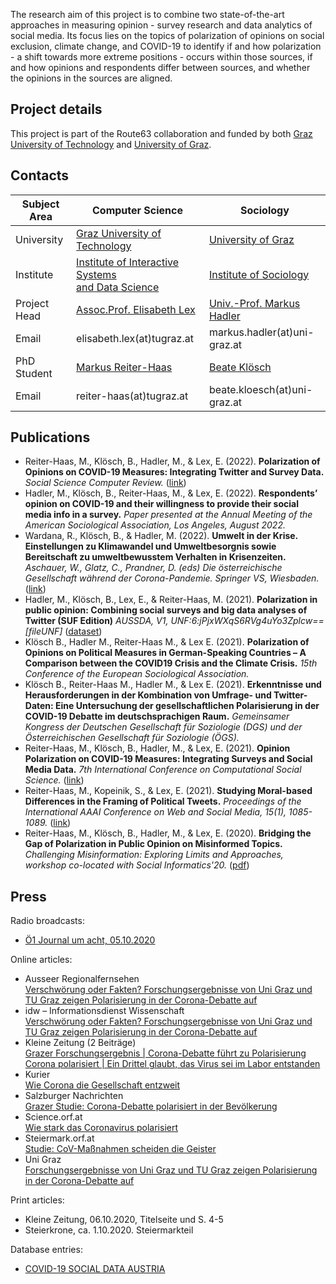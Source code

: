 The research aim of this project is to combine two state-of-the-art approaches in measuring opinion - survey research and data analytics of social media. 
Its focus lies on the topics of polarization of opinions on social exclusion, climate change, and COVID-19 to identify if and how polarization - a shift towards more extreme positions - occurs within those sources, if and how opinions and respondents differ between sources, and whether the opinions in the sources are aligned.

## Project details

This project is part of the Route63 collaboration and funded by both [Graz University of Technology](https://www.tugraz.at/fakultaeten/csbme/studies/route-63/) and [University of Graz](https://sowi.uni-graz.at/de/studium/bachelorstudium/route-63/).

## Contacts

| Subject Area | **Computer Science** | **Sociology**|
|--|--|--|
| University | [Graz University of Technology](https://www.tugraz.at/) | [University of Graz](https://www.uni-graz.at/) |
| Institute | [Institute of Interactive Systems <br /> and Data Science](https://www.tugraz.at/institutes/isds/) | [Institute of Sociology](https://soziologie.uni-graz.at/) |
| Project Head | [Assoc.Prof. Elisabeth Lex](https://elisabethlex.info/) | [Univ.-Prof. Markus Hadler](https://homepage.uni-graz.at/de/markus.hadler/) |
| Email | elisabeth.lex(at)tugraz.at | markus.hadler(at)uni-graz.at |
| PhD Student | [Markus Reiter-Haas](https://iseratho.github.io/) | [Beate Klösch](https://online.uni-graz.at/kfu_online/visitenkarte.show_vcard?pPersonenId=8C66685623849754&pPersonenGruppe=3) |
| Email | reiter-haas(at)tugraz.at | beate.kloesch(at)uni-graz.at |

## Publications

- Reiter-Haas, M., Klösch, B., Hadler, M., & Lex, E. (2022). **Polarization of Opinions on COVID-19 Measures: Integrating Twitter and Survey Data.** *Social Science Computer Review.* ([link](https://doi.org/10.1177/08944393221087662))
- Hadler, M., Klösch, B., Reiter-Haas, M., & Lex, E. (2022). **Respondents’ opinion on COVID-19 and their willingness to provide their social media info in a survey.** *Paper presented at the Annual Meeting of the American Sociological Association, Los Angeles, August 2022.*
- Wardana, R., Klösch, B., & Hadler, M. (2022). **Umwelt in der Krise. Einstellungen zu Klimawandel und Umweltbesorgnis sowie Bereitschaft zu umweltbewusstem Verhalten in Krisenzeiten.** *Aschauer, W., Glatz, C., Prandner, D. (eds) Die österreichische Gesellschaft während der Corona-Pandemie. Springer VS, Wiesbaden.* ([link](https://doi.org/10.1007/978-3-658-34491-7_9))
- Hadler, M., Klösch, B., Lex, E., & Reiter-Haas, M. (2021). **Polarization in public opinion: Combining social surveys and big data analyses of Twitter (SUF Edition)** *AUSSDA, V1, UNF:6:jPjxWXqS6RVg4uYo3Zplcw== [fileUNF]* ([dataset](https://doi.org/10.11587/OVHKTR))
- Klösch B., Hadler M., Reiter-Haas M., & Lex E. (2021). **Polarization of Opinions on Political Measures in German-Speaking Countries – A Comparison between the COVID19 Crisis and the Climate Crisis.** *15th Conference of the European Sociological Association.*
- Klösch B., Reiter-Haas M., Hadler M., & Lex E. (2021). **Erkenntnisse und Herausforderungen in der Kombination von Umfrage- und Twitter-Daten: Eine Untersuchung der gesellschaftlichen Polarisierung in der COVID-19 Debatte im deutschsprachigen Raum.** *Gemeinsamer Kongress der Deutschen Gesellschaft für Soziologie (DGS) und der Österreichischen Gesellschaft für Soziologie (ÖGS).*
- Reiter-Haas, M., Klösch, B., Hadler, M., & Lex, E. (2021). **Opinion Polarization on COVID-19 Measures: Integrating Surveys and Social Media Data.** *7th International Conference on Computational Social Science.* ([link](https://login.easychair.org/publications/preprint/4vvZ))
- Reiter-Haas, M., Kopeinik, S., & Lex, E. (2021). **Studying Moral-based Differences in the Framing of Political Tweets.** *Proceedings of the International AAAI Conference on Web and Social Media, 15(1), 1085-1089.* ([link](https://ojs.aaai.org/index.php/ICWSM/article/view/18135))
- Reiter-Haas, M., Klösch, B., Hadler, M., & Lex, E. (2020). **Bridging the Gap of Polarization in Public Opinion on Misinformed Topics.** *Challenging Misinformation: Exploring Limits and Approaches, workshop co-located with Social Informatics'20.* ([pdf](publications/2020misinformation_bridging.pdf))

## Press

Radio broadcasts:
- [Ö1 Journal um acht, 05.10.2020](https://radiothek.orf.at/oe1/20201005/614616/1601878255000)

Online articles:
- Ausseer Regionalfernsehen  
[Verschwörung oder Fakten? Forschungsergebnisse von Uni Graz und TU Graz zeigen Polarisierung in der Corona-Debatte auf](https://www.arf.at/2020/09/21/verschwoerung-oder-fakten-forschungsergebnisse-von-uni-graz-und-tu-graz-zeigen-polarisierung-in-der-corona-debatte-auf/)
- idw – Informationsdienst Wissenschaft  
[Verschwörung oder Fakten? Forschungsergebnisse von Uni Graz und TU Graz zeigen Polarisierung in der Corona-Debatte auf](https://idw-online.de/de/news754454)
- Kleine Zeitung (2 Beiträge)  
[Grazer Forschungsergebnis | Corona-Debatte führt zu Polarisierung](https://www.kleinezeitung.at/steiermark/5870865/Grazer-Forschungsergebnis_CoronaDebatte-fuehrt-zu-Polarisierung)  
[Corona polarisiert | Ein Drittel glaubt, das Virus sei im Labor entstanden](https://www.kleinezeitung.at/oesterreich/5877626/Corona-polarisiert_Ein-Drittel-glaubt-das-Virus-sei-im-Labor)
- Kurier  
[Wie Corona die Gesellschaft entzweit](https://kurier.at/wissen/wissenschaft/umfrage-wie-corona-die-gesellschaft-entzweit/401043145)
- Salzburger Nachrichten  
[Grazer Studie: Corona-Debatte polarisiert in der Bevölkerung](https://www.sn.at/panorama/wissen/grazer-studie-corona-debatte-polarisiert-in-der-bevoelkerung-93825787)
- Science.orf.at  
[Wie stark das Coronavirus polarisiert](https://science.orf.at/stories/3202143/)
- Steiermark.orf.at  
[Studie: CoV-Maßnahmen scheiden die Geister](https://steiermark.orf.at/stories/3069930/)
- Uni Graz  
[Forschungsergebnisse von Uni Graz und TU Graz zeigen Polarisierung in der Corona-Debatte auf](https://news.uni-graz.at/de/detail/article/verschwoerung-1/)

Print articles:
- Kleine Zeitung, 06.10.2020, Titelseite und S. 4-5
- Steierkrone, ca. 1.10.2020. Steiermarkteil

Database entries:
- [COVID-19 SOCIAL DATA AUSTRIA](https://covid19studien.ihs.ac.at/covid19?searchTitle=polarisierung)

